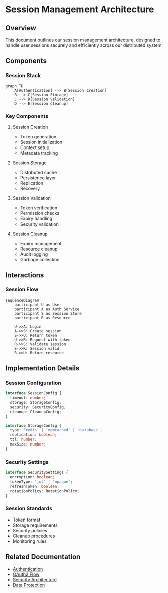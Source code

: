 # Session Management Architecture

## Overview

This document outlines our session management architecture, designed to handle user sessions securely and efficiently across our distributed system.

## Components

### Session Stack
```mermaid
graph TD
    A[Authentication] --> B[Session Creation]
    B --> C[Session Storage]
    C --> D[Session Validation]
    D --> E[Session Cleanup]
```

### Key Components
1. Session Creation
   - Token generation
   - Session initialization
   - Context setup
   - Metadata tracking

2. Session Storage
   - Distributed cache
   - Persistence layer
   - Replication
   - Recovery

3. Session Validation
   - Token verification
   - Permission checks
   - Expiry handling
   - Security validation

4. Session Cleanup
   - Expiry management
   - Resource cleanup
   - Audit logging
   - Garbage collection

## Interactions

### Session Flow
```mermaid
sequenceDiagram
    participant U as User
    participant A as Auth Service
    participant S as Session Store
    participant R as Resource
    
    U->>A: Login
    A->>S: Create session
    S->>U: Return token
    U->>R: Request with token
    R->>S: Validate session
    S->>R: Session valid
    R->>U: Return resource
```

## Implementation Details

### Session Configuration
```typescript
interface SessionConfig {
  timeout: number;
  storage: StorageConfig;
  security: SecurityConfig;
  cleanup: CleanupConfig;
}

interface StorageConfig {
  type: 'redis' | 'memcached' | 'database';
  replication: boolean;
  ttl: number;
  maxSize: number;
}
```

### Security Settings
```typescript
interface SecuritySettings {
  encryption: boolean;
  tokenType: 'jwt' | 'opaque';
  refreshToken: boolean;
  rotationPolicy: RotationPolicy;
}
```

### Session Standards
- Token format
- Storage requirements
- Security policies
- Cleanup procedures
- Monitoring rules

## Related Documentation
- [Authentication](../security/authentication.md)
- [OAuth2 Flow](../security/oauth2-flow.md)
- [Security Architecture](../security/security-architecture.md)
- [Data Protection](./data-protection.md)

